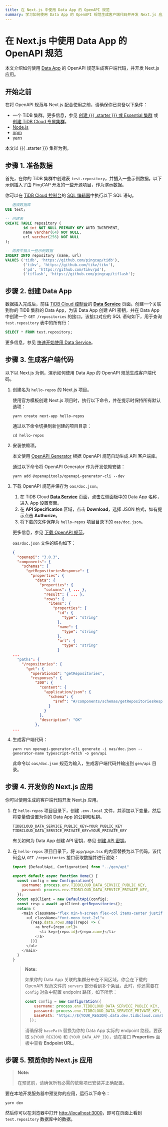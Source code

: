 ```yaml
---
title: 在 Next.js 中使用 Data App 的 OpenAPI 规范
summary: 学习如何使用 Data App 的 OpenAPI 规范生成客户端代码并开发 Next.js 应用。
---
```


# 在 Next.js 中使用 Data App 的 OpenAPI 规范

本文介绍如何使用 [Data App](/tidb-cloud/tidb-cloud-glossary.md#data-app) 的 OpenAPI 规范生成客户端代码，并开发 Next.js 应用。

## 开始之前

在将 OpenAPI 规范与 Next.js 配合使用之前，请确保你已具备以下条件：

- 一个 TiDB 集群。更多信息，参见 [创建 {{{ .starter }}} 或 Essential 集群](/tidb-cloud/create-tidb-cluster-serverless.md) 或 [创建 TiDB Cloud 专属集群](/tidb-cloud/create-tidb-cluster.md)。
- [Node.js](https://nodejs.org/en/download)
- [npm](https://docs.npmjs.com/downloading-and-installing-node-js-and-npm)
- [yarn](https://yarnpkg.com/getting-started/install)

本文以 {{{ .starter }}} 集群为例。

## 步骤 1. 准备数据

首先，在你的 TiDB 集群中创建表 `test.repository`，并插入一些示例数据。以下示例插入了由 PingCAP 开发的一些开源项目，作为演示数据。

你可以在 [TiDB Cloud 控制台](https://tidbcloud.com)的 [SQL 编辑器](/tidb-cloud/explore-data-with-chat2query.md)中执行以下 SQL 语句。

```sql
-- 选择数据库
USE test;

-- 创建表
CREATE TABLE repository (
        id int NOT NULL PRIMARY KEY AUTO_INCREMENT,
        name varchar(64) NOT NULL,
        url varchar(256) NOT NULL
);

-- 向表中插入一些示例数据
INSERT INTO repository (name, url)
VALUES ('tidb', 'https://github.com/pingcap/tidb'),
        ('tikv', 'https://github.com/tikv/tikv'),
        ('pd', 'https://github.com/tikv/pd'),
        ('tiflash', 'https://github.com/pingcap/tiflash');
```

## 步骤 2. 创建 Data App

数据插入完成后，前往 [TiDB Cloud 控制台](https://tidbcloud.com)的 [**Data Service**](https://tidbcloud.com/project/data-service) 页面。创建一个关联到你的 TiDB 集群的 Data App，为该 Data App 创建 API 密钥，并在 Data App 中创建一个 `GET /repositories` 的接口。该接口对应的 SQL 语句如下，用于查询 `test.repository` 表中的所有行：

```sql
SELECT * FROM test.repository;
```

更多信息，参见 [快速开始使用 Data Service](/tidb-cloud/data-service-get-started.md)。

## 步骤 3. 生成客户端代码

以下以 Next.js 为例，演示如何使用 Data App 的 OpenAPI 规范生成客户端代码。

1. 创建名为 `hello-repos` 的 Next.js 项目。

    使用官方模板创建 Next.js 项目时，执行以下命令，并在提示时保持所有默认选项：

    ```shell
    yarn create next-app hello-repos
    ```

    通过以下命令切换到新创建的项目目录：

    ```shell
    cd hello-repos
    ```

2. 安装依赖项。

    本文使用 [OpenAPI Generator](https://github.com/OpenAPITools/openapi-generator) 根据 OpenAPI 规范自动生成 API 客户端库。

    通过以下命令将 OpenAPI Generator 作为开发依赖安装：

    ```shell
    yarn add @openapitools/openapi-generator-cli --dev
    ```

3. 下载 OpenAPI 规范并保存为 `oas/doc.json`。

    1. 在 TiDB Cloud [**Data Service**](https://tidbcloud.com/project/data-service) 页面，点击左侧面板中的 Data App 名称，进入 App 设置页面。
    2. 在 **API Specification** 区域，点击 **Download**，选择 JSON 格式，如有提示点击 **Authorize**。
    3. 将下载的文件保存为 `hello-repos` 项目目录下的 `oas/doc.json`。

    更多信息，参见 [下载 OpenAPI 规范](/tidb-cloud/data-service-manage-data-app.md#download-the-openapi-specification)。

    `oas/doc.json` 文件的结构如下：

    ```json
    {
      "openapi": "3.0.3",
      "components": {
        "schemas": {
          "getRepositoriesResponse": {
            "properties": {
              "data": {
                "properties": {
                  "columns": { ... },
                  "result": { ... },
                  "rows": {
                    "items": {
                      "properties": {
                        "id": {
                          "type": "string"
                        },
                        "name": {
                          "type": "string"
                        },
                        "url": {
                          "type": "string"
                        }
    ...
      "paths": {
        "/repositories": {
          "get": {
            "operationId": "getRepositories",
            "responses": {
              "200": {
                "content": {
                  "application/json": {
                    "schema": {
                      "$ref": "#/components/schemas/getRepositoriesResponse"
                    }
                  }
                },
                "description": "OK"
              },
    ...
    ```

4. 生成客户端代码：

    ```shell
    yarn run openapi-generator-cli generate -i oas/doc.json --generator-name typescript-fetch -o gen/api
    ```

    此命令以 `oas/doc.json` 规范为输入，生成客户端代码并输出到 `gen/api` 目录。

## 步骤 4. 开发你的 Next.js 应用

你可以使用生成的客户端代码开发 Next.js 应用。

1. 在 `hello-repos` 项目目录下，创建 `.env.local` 文件，并添加以下变量，然后将变量值设置为你的 Data App 的公钥和私钥。

    ```
    TIDBCLOUD_DATA_SERVICE_PUBLIC_KEY=YOUR_PUBLIC_KEY
    TIDBCLOUD_DATA_SERVICE_PRIVATE_KEY=YOUR_PRIVATE_KEY
    ```

    有关如何为 Data App 创建 API 密钥，参见 [创建 API 密钥](/tidb-cloud/data-service-api-key.md#create-an-api-key)。

2. 在 `hello-repos` 项目目录下，将 `app/page.tsx` 的内容替换为以下代码，该代码会从 `GET /repositories` 接口获取数据并进行渲染：

    ```js
    import {DefaultApi, Configuration} from "../gen/api"

    export default async function Home() {
      const config = new Configuration({
        username: process.env.TIDBCLOUD_DATA_SERVICE_PUBLIC_KEY,
        password: process.env.TIDBCLOUD_DATA_SERVICE_PRIVATE_KEY,
      });
      const apiClient = new DefaultApi(config);
      const resp = await apiClient.getRepositories();
      return (
        <main className="flex min-h-screen flex-col items-center justify-between p-24">
          <ul className="font-mono text-2xl">
            {resp.data.rows.map((repo) => (
              <a href={repo.url}>
                <li key={repo.id}>{repo.name}</li>
              </a>
            ))}
          </ul>
        </main>
      )
    }
    ```

    > **Note:**
    >
    > 如果你的 Data App 关联的集群分布在不同区域，你会在下载的 OpenAPI 规范文件的 `servers` 部分看到多个条目。此时，你还需要在 `config` 对象中配置 endpoint 路径，如下所示：
    >
    >  ```js
    >  const config = new Configuration({
    >      username: process.env.TIDBCLOUD_DATA_SERVICE_PUBLIC_KEY,
    >      password: process.env.TIDBCLOUD_DATA_SERVICE_PRIVATE_KEY,
    >      basePath: "https://${YOUR_REGION}.data.dev.tidbcloud.com/api/v1beta/app/${YOUR_DATA_APP_ID}/endpoint"
    >    });
    >  ```
    >
    > 请确保将 `basePath` 替换为你的 Data App 实际的 endpoint 路径。要获取 `${YOUR_REGION}` 和 `{YOUR_DATA_APP_ID}`，请在接口 **Properties** 面板中查看 **Endpoint URL**。

## 步骤 5. 预览你的 Next.js 应用

> **Note:**
>
> 在预览前，请确保所有必需的依赖项已安装并正确配置。

要在本地开发服务器中预览你的应用，运行以下命令：

```shell
yarn dev
```

然后你可以在浏览器中打开 [http://localhost:3000](http://localhost:3000)，即可在页面上看到 `test.repository` 数据库中的数据。
